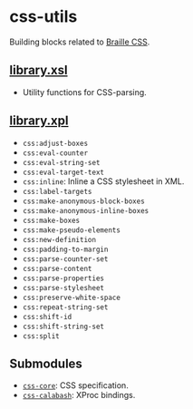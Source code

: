 css-utils
=========

Building blocks related to [Braille CSS][braillecss].

[library.xsl](src/main/resources/xml/library.xsl)
-------------------------------------------------

- Utility functions for CSS-parsing.

[library.xpl](src/main/resources/xml/library.xpl)
-------------------------------------------------

- `css:adjust-boxes`
- `css:eval-counter`
- `css:eval-string-set`
- `css:eval-target-text`
- `css:inline`: Inline a CSS stylesheet in XML.
- `css:label-targets`
- `css:make-anonymous-block-boxes`
- `css:make-anonymous-inline-boxes`
- `css:make-boxes`
- `css:make-pseudo-elements`
- `css:new-definition`
- `css:padding-to-margin`
- `css:parse-counter-set`
- `css:parse-content`
- `css:parse-properties`
- `css:parse-stylesheet`
- `css:preserve-white-space`
- `css:repeat-string-set`
- `css:shift-id`
- `css:shift-string-set`
- `css:split`

Submodules
----------

- [`css-core`](../css/css-core): CSS specification.
- [`css-calabash`](../css/css-calabash): XProc bindings.


[braillecss]: http://snaekobbi.github.io/braille-css-spec
